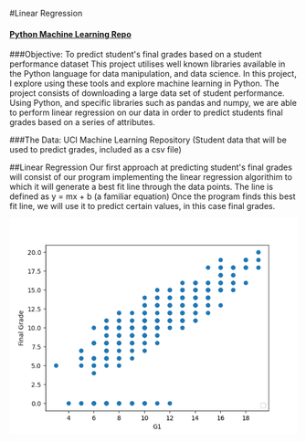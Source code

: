 #Linear Regression
#### [Python Machine Learning Repo](https://github.com/elsowiny/Python-Machine-Learning)

###Objective: To predict student's final grades based on a student performance dataset
This project utilises well known libraries available in the Python language for data manipulation, and data science. In this project, I explore using these tools and explore machine learning in Python. The project consists of downloading a large data set of student performance. Using Python, and specific libraries such as pandas and numpy, we are able to perform linear regression on our data in order to predict students final grades based on a series of attributes.

###The Data: UCI Machine Learning Repository
(Student data that will be used to predict grades, included as a csv file)

##Linear Regression
Our first approach at predicting student's final grades will consist of our program implementing the linear regression algorithim to which it will generate a best fit line through the data points. The line is defined as y = mx + b (a familiar equation)
Once the program finds this best fit line, we will use it to predict certain values, in this case final grades.

![Python Model Graph](modelGraph.png "Linear Regression")
